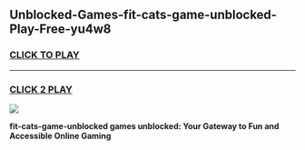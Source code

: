 
## Unblocked-Games-fit-cats-game-unblocked-Play-Free-yu4w8
<h3>
<a href="https://premium76.site?title=fit-cats-game-unblocked&ref=21A">CLICK TO PLAY</a></h3>
<hr>

<h3>
<a href="https://premium76.site?title=fit-cats-game-unblocked&ref=21A">CLICK 2 PLAY</a>
  
</h3>

<a href="https://premium76.site?title=fit-cats-game-unblocked&ref=21A"><img src="https://clearcache.store/games.png"></a>


**fit-cats-game-unblocked games unblocked: Your Gateway to Fun and Accessible Online Gaming**
